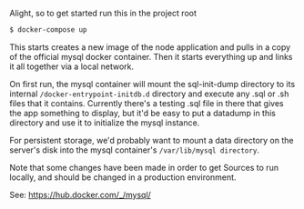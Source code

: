 Alight, so to get started run this in the project root
```bash
$ docker-compose up
```

This starts creates a new image of the node application and pulls in a copy of
the official mysql docker container. Then it starts everything up and links it
all together via a local network.

On first run, the mysql container will mount the sql-init-dump directory to its
internal `/docker-entrypoint-initdb.d` directory and execute any .sql or .sh
files that it contains. Currently there's a testing .sql file in there that
gives the app something to display, but it'd be easy to put a datadump in this
directory and use it to initialize the mysql instance.

For persistent storage, we'd probably want to mount a data directory on the
server's disk into the mysql container's `/var/lib/mysql directory`.

Note that some changes have been made in order to get Sources to run locally,
and should be changed in a production environment.

See:
https://hub.docker.com/_/mysql/
